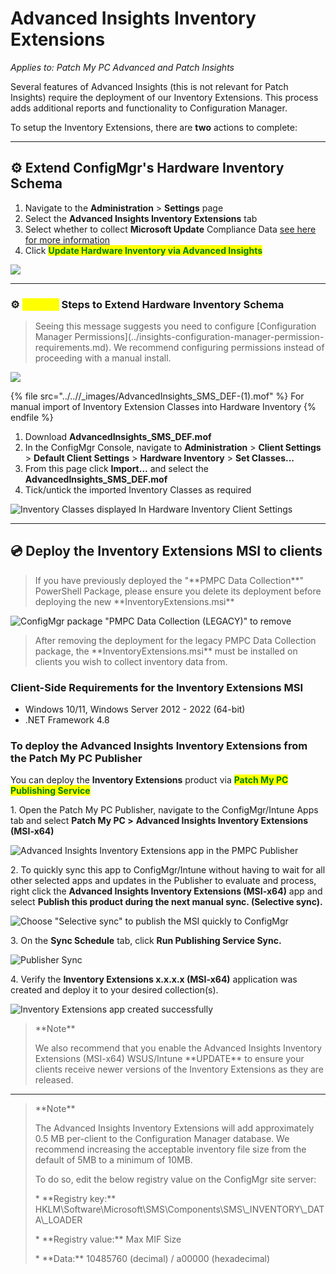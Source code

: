 # Advanced Insights Inventory Extensions

_Applies to: Patch My PC Advanced and Patch Insights_

Several features of Advanced Insights (this is not relevant for Patch Insights) require the deployment of our Inventory Extensions. This process adds additional reports and functionality to Configuration Manager.

To setup the Inventory Extensions, there are **two** actions to complete:

***

## ⚙ Extend ConfigMgr's Hardware Inventory Schema

1. Navigate to the **Administration** > **Settings** page&#x20;
2. Select the **Advanced Insights Inventory Extensions** tab
3. Select whether to collect **Microsoft Update** Compliance Data [see here for more information](../advanced-insights-and-microsoft-updates-inventory.md)
4. Click <mark style="color:green;">**Update Hardware Inventory via Advanced Insights**</mark>

![](/_images/Inventory_Extensions_Settings)

***

### ⚙ <mark style="color:yellow;">Manual</mark> Steps to Extend Hardware Inventory Schema

<blockquote class="wp-block-quote">
<p>Seeing this message suggests you need to configure [Configuration Manager Permissions](../insights-configuration-manager-permission-requirements.md). We recommend configuring permissions instead of proceeding with a manual install.</p>
</blockquote>

![](/_images/image002-(2).png)

{% file src="../..//_images/AdvancedInsights_SMS_DEF-(1).mof" %}
For manual import of Inventory Extension Classes into Hardware Inventory
{% endfile %}

1. Download **AdvancedInsights\_SMS\_DEF.mof**
2. In the ConfigMgr Console, navigate to **Administration** > **Client Settings** > **Default Client Settings** > **Hardware Inventory** > **Set Classes...**
3. From this page click **Import...** and select the **AdvancedInsights\_SMS\_DEF.mof**
4. Tick/untick the imported Inventory Classes as required

![](/_images/image-(1258).png "Inventory Classes displayed In Hardware Inventory Client Settings")

***

## 💿 Deploy the Inventory Extensions MSI to clients

<blockquote class="wp-block-quote">
<p>If you have previously deployed the "**PMPC Data Collection**" PowerShell Package, please ensure you delete its deployment before deploying the new **InventoryExtensions.msi**</p>
</blockquote>

![](/_images/image-(1325).png 'ConfigMgr package "PMPC Data Collection (LEGACY)" to remove')

<blockquote class="wp-block-quote">
<p>After removing the deployment for the legacy PMPC Data Collection package, the **InventoryExtensions.msi** must be installed on clients you wish to collect inventory data from.</p>
</blockquote>

### Client-Side Requirements for the Inventory Extensions MSI

* Windows 10/11, Windows Server 2012 - 2022 (64-bit)
* .NET Framework 4.8

### To deploy the Advanced Insights Inventory Extensions from the Patch My PC Publisher

You can deploy the **Inventory Extensions** product via <mark style="color:green;">**Patch My PC Publishing Service**</mark>

1\. Open the Patch My PC Publisher, navigate to the ConfigMgr/Intune Apps tab and select **Patch My PC >** **Advanced Insights Inventory Extensions (MSI-x64)**

![](/_images/image-(1321).png "Advanced Insights Inventory Extensions app in the PMPC Publisher")

2\. To quickly sync this app to ConfigMgr/Intune without having to wait for all other selected apps and updates in the Publisher to evaluate and process, right click the **Advanced Insights Inventory Extensions (MSI-x64)** app and select **Publish this product during the next manual sync. (Selective sync).**

![](/_images/image-(1326).png 'Choose "Selective sync" to publish the MSI quickly to ConfigMgr')

3\. On the **Sync Schedule** tab, click **Run Publishing Service Sync.**

![](/_images/image-(1327).png "Publisher Sync")

4\. Verify the **Inventory Extensions x.x.x.x (MSI-x64)** application was created and deploy it to your desired collection(s).

![](/_images/image-(1329).png "Inventory Extensions app created successfully")

<blockquote class="wp-block-quote">
<p>**Note**</p>
<p>We also recommend that you enable the Advanced Insights Inventory Extensions (MSI-x64) WSUS/Intune **UPDATE** to ensure your clients receive newer versions of the Inventory Extensions as they are released.</p>
</blockquote>

***

<blockquote class="wp-block-quote">
<p>**Note**</p>
<p>The Advanced Insights Inventory Extensions will add approximately 0.5 MB per-client to the Configuration Manager database. We recommend increasing the acceptable inventory file size from the default of 5MB to a minimum of 10MB.&#x20;</p>
<p>To do so, edit the below registry value on the ConfigMgr site server:</p>
<p>* **Registry key:** HKLM\Software\Microsoft\SMS\Components\SMS\_INVENTORY\_DATA\_LOADER</p>
<p>* **Registry value:** Max MIF Size&#x20;</p>
<p>* **Data:** 10485760 (decimal) / a00000 (hexadecimal)&#x20;</p>
</blockquote>